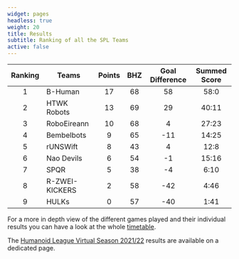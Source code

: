 ```yaml
---
widget: pages
headless: true
weight: 20
title: Results
subtitle: Ranking of all the SPL Teams
active: false
---
```


| Ranking | Teams          | Points | BHZ | Goal Difference | Summed Score |
| :-----: | -------------- | :----: | :-: | :-------------: | :----------: |
|    1    | B-Human        |   17   | 68  |       58        |     58:0     |
|    2    | HTWK Robots    |   13   | 69  |       29        |    40:11     |
|    3    | RoboEireann    |   10   | 68  |        4        |    27:23     |
|    4    | Bembelbots     |   9    | 65  |       -11       |    14:25     |
|    5    | rUNSWift       |   8    | 43  |        4        |     12:8     |
|    6    | Nao Devils     |   6    | 54  |       -1        |    15:16     |
|    7    | SPQR           |   5    | 38  |       -4        |     6:10     |
|    8    | R-ZWEI-KICKERS |   2    | 58  |       -42       |     4:46     |
|    9    | HULKs          |   0    | 57  |       -40       |     1:41     |

For a more in depth view of the different games played and their individual results you can have a look at the whole [timetable](https://docs.google.com/spreadsheets/d/e/2PACX-1vTOJCD4w-Qda0Q9X3z7P5QTXzdv-OZNo_viNBrvnOAtCQgZdf9gwmJvcfnfzVXT85d1naQg4JeMPnRj/pubhtml?gid=1761701310&single=true).

The [Humanoid League Virtual Season 2021/22](https://humanoid.robocup.org/hl-vs2022/humanoid-league-virtual-season-2021-22/) results are available on a dedicated page.

